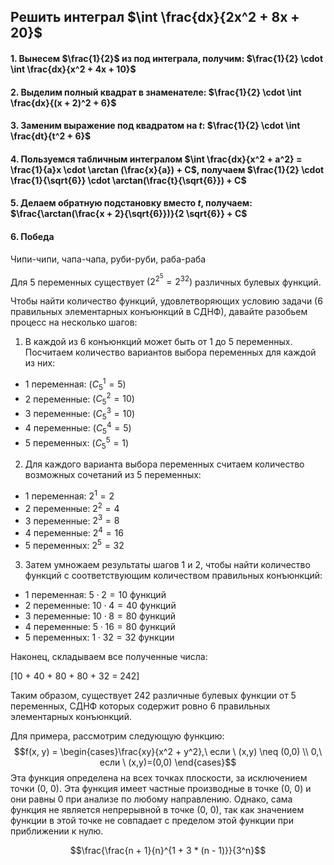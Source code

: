 
## Решить интеграл $\int \frac{dx}{2x^2 + 8x + 20}$

#### 1. Вынесем $\frac{1}{2}$ из под интеграла, получим: $\frac{1}{2} \cdot \int \frac{dx}{x^2 + 4x + 10}$
#### 2. Выделим полный квадрат в знаменателе: $\frac{1}{2} \cdot \int \frac{dx}{(x + 2)^2 + 6}$ 
#### 3. Заменим выражение под квадратом на $t$: $\frac{1}{2} \cdot \int \frac{dt}{t^2 + 6}$
#### 4. Пользуемся табличным интегралом $\int \frac{dx}{x^2 + a^2} = \frac{1}{a}x \cdot \arctan (\frac{x}{a}) + C$, получаем $\frac{1}{2} \cdot \frac{1}{\sqrt{6}} \cdot \arctan(\frac{t}{\sqrt{6}}) + C$
#### 5. Делаем обратную подстановку вместо $t$, получаем: $\frac{\arctan(\frac{x + 2}{\sqrt{6}})}{2 \sqrt{6}} + C$
#### 6. Победа 
Чипи-чипи, чапа-чапа, руби-руби, раба-раба

Для 5 переменных существует $(2^{2^5}=2^{32})$ различных булевых функций. 

Чтобы найти количество функций, удовлетворяющих условию задачи (6 правильных элементарных конъюнкций в СДНФ), давайте разобьем процесс на несколько шагов:

1. В каждой из 6 конъюнкций может быть от 1 до 5 переменных. Посчитаем количество вариантов выбора переменных для каждой из них:

- 1 переменная: $(C_5^1 = 5)$
- 2 переменные: $(C_5^2 = 10)$
- 3 переменные: $(C_5^3 = 10)$
- 4 переменные: $(C_5^4 = 5)$
- 5 переменных: $(C_5^5 = 1)$

2. Для каждого варианта выбора переменных считаем количество возможных сочетаний из 5 переменных:

- 1 переменная: $2^1 = 2$
- 2 переменные: $2^2 = 4$
- 3 переменные: $2^3 = 8$
- 4 переменные: $2^4 = 16$
- 5 переменных: $2^5 = 32$

3. Затем умножаем результаты шагов 1 и 2, чтобы найти количество функций с соответствующим количеством правильных конъюнкций:

- 1 переменная: $5 \cdot 2 = 10$ функций
- 2 переменные: $10 \cdot 4 = 40$ функций
- 3 переменные: $10 \cdot 8 = 80$ функций
- 4 переменные: $5 \cdot 16 = 80$ функций
- 5 переменных: $1 \cdot 32 = 32$ функции

Наконец, складываем все полученные числа:

\[10 + 40 + 80 + 80 + 32 = 242\]

Таким образом, существует 242 различные булевых функции от 5 переменных, СДНФ которых содержит ровно 6 правильных элементарных конъюнкций.

Для примера, рассмотрим следующую функцию: $$f(x, y) = \begin{cases}\frac{xy}{x^2 + y^2},\ если \ (x,y) \neq (0,0) \\ 0,\ если \ (x,y)=(0,0) \end{cases}$$ Эта функция определена на всех точках плоскости, за исключением точки (0, 0). Эта функция имеет частные производные в точке (0, 0) и они равны 0 при анализе по любому направлению. Однако, сама функция не является непрерывной в точке (0, 0), так как значением функции в этой точке не совпадает с пределом этой функции при приближении к нулю.

$$\frac{\frac{n + 1}{n}^{1 + 3 * (n - 1)}}{3^n}$$